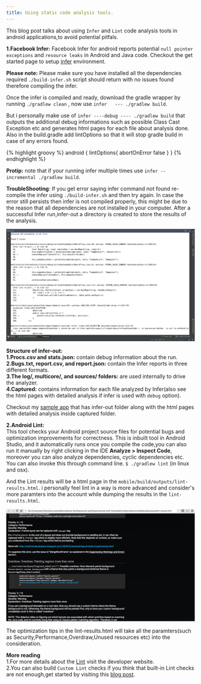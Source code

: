 ```yaml
---
title: Using static code analysis tools.
---
```


This blog post talks about using `Infer` and `Lint` code analysis tools in android applications,to avoid potential pitfals.
<!--more-->


**1.Facebook Infer:**
Facebook Infer for android reports potential  `null pointer exceptions` and `resource leaks` in Android and Java code.
Checkout the get started page to setup [infer](http://fbinfer.com/docs/getting-started.html) environment.

**Please note:** 
Please make sure you have installed all the dependencies required  `./build-infer.sh` script should return with no issues found therefore compiling the infer.

Once the infer is compiled and ready, download the gradle wrapper by running  `./gradlew clean` , now use `infer   --- ./gradlew build`.

But i personally make use of  `infer ----debug ---- ./gradlew build` that outputs the additional debug informations such as possible Class Cast Exception etc and generates html pages for each file about analysis done.
Also in the build.gradle add lintOptions so that it will stop gradle build in case of any errors found.

{% highlight groovy %}
android {
	lintOptions{
		abortOnError false
	}
}
{% endhighlight %}

**Protip:** 
note that if your running infer multiple times use `infer -- incremental ./gradlew build`.

**TroubleShooting**: 
If you get error saying infer command not found re-compile the infer using `./build-infer.sh` and then try again.
In case the error still persists then infer is not compiled properly, this might be due to the reason that all dependencies are not installed in your computer. 
After a successful Infer run,infer-out a directory is created to store the results of the analysis.

![ScreenShot](/img/Blog/infer.png) 

**Structure of infer-out:**<br/>
**1.Procs.csv and stats.json:** contain debug information about the run.<br/>
**2.Bugs.txt, report.csv, and report.json:** contain the Infer reports in three different formats.<br/>
**3.The log/, multicore/, and sources/ folders:** are used internally to drive the analyzer.<br/>
**4.Captured:** contains information for each file analyzed by Infer(also see the html pages with detailed analysis if infer is used with  `debug` option).<br/>

Checkout my [sample app](https://github.com/callmekarthik/Playground-App) that has infer-out folder along with the html pages with detailed analysis inside captured folder.

**2.Android Lint:**<br/>
This tool checks your Android project source files for potential bugs and optimization improvements for correctness.
This is inbuilt tool in Android Studio, and it automatically runs once you compile the code,you can also run it manually by right clicking in the IDE **Analyze > Inspect Code**, moreover you can also analyze dependencies, cyclic dependencies etc.
You can also invoke this through command line.
`$ ./gradlew lint` (in linux and osx).

And the Lint results will be a html page in the  `mobile/build/outputs/lint-results.html`. 
i personally feel lint in a way is more advanced and consider's more paramters into the account while dumping the results in the  `lint-results.html`.

![ScreenShot](/img/Blog/lint.png) 

The optimization tips in the lint-results.html will take all the paramters(such as Security,Performance,Overdraw,Unused resources etc) into the consideration.

**More reading**<br/>
1.For more details about the [Lint](http://developer.android.com/tools/help/lint.html) visit the developer website.<br/>
2.You can also build  `Custom Lint` checks if you think that built-in Lint checks are not enough,get started by visiting this [blog post](https://lab.getbase.com/custom-lint-checks-part-1/).<br/>





